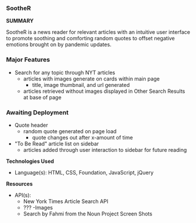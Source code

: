 ### SootheR

**SUMMARY**

SootheR is a news reader for relevant articles with an intuitive user interface to promote soothing and comforting random quotes to offset negative emotions brought on by pandemic updates.

### Major Features
- Search for any topic through NYT articles
  - articles with images generate on cards within main page
    - title, image thumbnail, and url generated
  - articles retrieved without images displayed in Other Search Results at base of page

### Awaiting Deployment
- Quote header
  - random quote generated on page load 
    - quote changes out after x-amount of time
- "To Be Read" article list on sidebar
  - articles added through user interaction to sidebar for future reading

**Technologies Used**
- Language(s): HTML, CSS, Foundation, JavaScript, jQuery


**Resources**
- API(s):
  - New York Times Article Search API
  - ???
-Images
  - Search by Fahmi from the Noun Project
Screen Shots